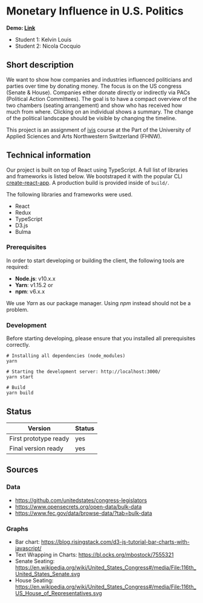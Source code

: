 # Monetary Influence in U.S. Politics
**Demo: [Link](http://fhnw-ivis-money-in-politics.surge.sh/)**
- Student 1: Kelvin Louis
- Student 2: Nicola Cocquio

## Short description
We want to show how companies and industries influenced politicians and parties over time by donating money.
The focus is on the US congress (Senate & House).
Companies either donate directly or indirectly via PACs (Political Action Committees).
The goal is to have a compact overview of the two chambers (seating arrangement) and
show who has received how much from where. Clicking on an individual shows a summary.
The change of the political landscape should be visible by changing the timeline.

This project is an assignment of [ivis](https://www.fhnw.ch/de/studium/module/9018825?show_language=en) course at the Part of the University of Applied Sciences and Arts Northwestern Switzerland (FHNW).

## Technical information
Our project is built on top of React using TypeScript. A full list of libraries and frameworks is listed below.
We bootstraped it with the popular CLI [create-react-app](https://github.com/facebook/create-react-app).
A production build is provided inside of `build/`.

The following libraries and frameworks were used.
- React
- Redux
- TypeScript
- D3.js
- Bulma

### Prerequisites
In order to start developing or building the client, the following tools are required:
- **Node.js**: v10.x.x
- **Yarn**: v1.15.2 or
- **npm**: v6.x.x

We use _Yarn_ as our package manager. Using _npm_ instead should not be a problem.

### Development
Before starting developing, please ensure that you installed all prerequisites correctly.

```
# Installing all dependencies (node_modules)
yarn

# Starting the development server: http://localhost:3000/
yarn start

# Build
yarn build
```

## Status
|Version|Status|
|--|--|
|First prototype ready | yes |
|Final version ready  | yes |

## Sources
### Data
- https://github.com/unitedstates/congress-legislators
- https://www.opensecrets.org/open-data/bulk-data
- https://www.fec.gov/data/browse-data/?tab=bulk-data

### Graphs
- Bar chart: https://blog.risingstack.com/d3-js-tutorial-bar-charts-with-javascript/
- Text Wrapping in Charts: https://bl.ocks.org/mbostock/7555321
- Senate Seating: https://en.wikipedia.org/wiki/United_States_Congress#/media/File:116th_United_States_Senate.svg
- House Seating: https://en.wikipedia.org/wiki/United_States_Congress#/media/File:116th_US_House_of_Representatives.svg

